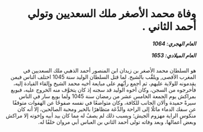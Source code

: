 <h1 dir="rtl">وفاة محمد الأصغر ملك السعديين وتولي أحمد الثاني .</h1>

<h5 dir="rtl">العام الهجري:  1064

العام الميلادي: 1653

</h5>

<p dir="rtl">هو السلطان محمد الأصغر بن زيدان ابن المنصور أحمد الذهبي ملك السعديين في المغرب الأقصى, ويلقَّب بالشيخ. لما قتل السلطان الوليد سنة 1045 اختلف الناس فيمن يقدمونه للولاية عليهم، ثم أجمع رأيُهم على مبايعة أخيه محمد الشيخ وإلقاء القيادة إليه، فأخرجوه من السجن، وكان أخوه الوليد قد سجنه إذ كان يتخوَّف منه الخروج عليه، فبويع بمراكش يوم الجمعة الخامس عشر من رمضان سنة 1045 ولما بويع سار في الناس سيرةً حميدة وألان الجانب للكافة، وكان متواضعًا في نفسه صفوحًا عن الهفوات متوقفًا عن سفك الدماء مائلًا إلى الراحة والدَّعَة متظاهرًا بالخير ومحبة الصالحين، إلا أنه كان منكوس الراية مهزوم الجيش؛ وبسبب ذلك لم يصفُ له مما كان بيد أبيه وإخوته إلا مراكش وبعض أعمالها، وبعد وفاته تولى أحمد الثاني بن العباس أبي مروان خلفًا له.</p></br>

